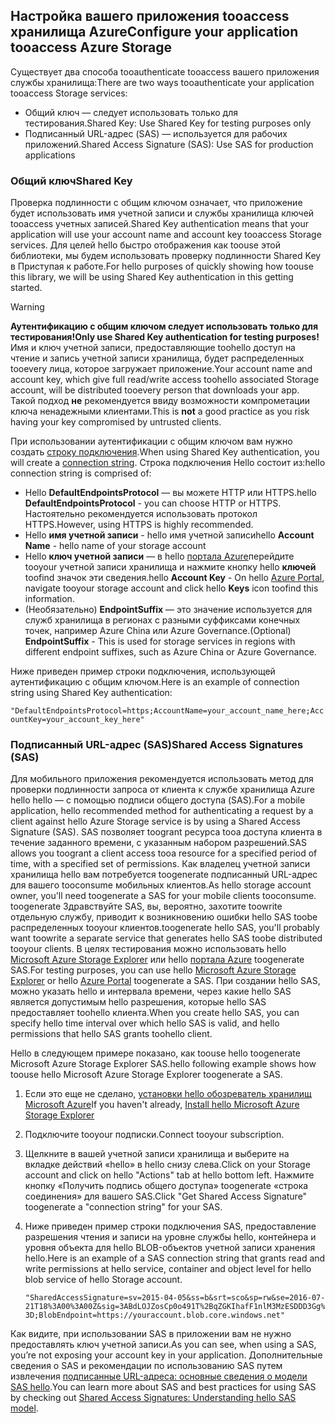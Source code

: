 ## <a name="configure-your-application-tooaccess-azure-storage"></a><span data-ttu-id="50ff4-101">Настройка вашего приложения tooaccess хранилища Azure</span><span class="sxs-lookup"><span data-stu-id="50ff4-101">Configure your application tooaccess Azure Storage</span></span>
<span data-ttu-id="50ff4-102">Существует два способа tooauthenticate tooaccess вашего приложения службы хранилища:</span><span class="sxs-lookup"><span data-stu-id="50ff4-102">There are two ways tooauthenticate your application tooaccess Storage services:</span></span>

* <span data-ttu-id="50ff4-103">Общий ключ — следует использовать только для тестирования.</span><span class="sxs-lookup"><span data-stu-id="50ff4-103">Shared Key: Use Shared Key for testing purposes only</span></span>
* <span data-ttu-id="50ff4-104">Подписанный URL-адрес (SAS) — используется для рабочих приложений.</span><span class="sxs-lookup"><span data-stu-id="50ff4-104">Shared Access Signature (SAS): Use SAS for production applications</span></span>

### <a name="shared-key"></a><span data-ttu-id="50ff4-105">Общий ключ</span><span class="sxs-lookup"><span data-stu-id="50ff4-105">Shared Key</span></span>
<span data-ttu-id="50ff4-106">Проверка подлинности с общим ключом означает, что приложение будет использовать имя учетной записи и службы хранилища ключей tooaccess учетных записей.</span><span class="sxs-lookup"><span data-stu-id="50ff4-106">Shared Key authentication means that your application will use your account name and account key tooaccess Storage services.</span></span> <span data-ttu-id="50ff4-107">Для целей hello быстро отображения как toouse этой библиотеки, мы будем использовать проверку подлинности Shared Key в Приступая к работе.</span><span class="sxs-lookup"><span data-stu-id="50ff4-107">For hello purposes of quickly showing how toouse this library, we will be using Shared Key authentication in this getting started.</span></span>

> [!WARNING] 
> <span data-ttu-id="50ff4-108">**Аутентификацию с общим ключом следует использовать только для тестирования!**</span><span class="sxs-lookup"><span data-stu-id="50ff4-108">**Only use Shared Key authentication for testing purposes!**</span></span> <span data-ttu-id="50ff4-109">Имя и ключ учетной записи, предоставляющие toohello доступ на чтение и запись учетной записи хранилища, будет распределенных tooevery лица, которое загружает приложение.</span><span class="sxs-lookup"><span data-stu-id="50ff4-109">Your account name and account key, which give full read/write access toohello associated Storage account, will be distributed tooevery person that downloads your app.</span></span> <span data-ttu-id="50ff4-110">Такой подход **не** рекомендуется ввиду возможности компрометации ключа ненадежными клиентами.</span><span class="sxs-lookup"><span data-stu-id="50ff4-110">This is **not** a good practice as you risk having your key compromised by untrusted clients.</span></span>
> 
> 

<span data-ttu-id="50ff4-111">При использовании аутентификации с общим ключом вам нужно создать [строку подключения](../articles/storage/common/storage-configure-connection-string.md).</span><span class="sxs-lookup"><span data-stu-id="50ff4-111">When using Shared Key authentication, you will create a [connection string](../articles/storage/common/storage-configure-connection-string.md).</span></span> <span data-ttu-id="50ff4-112">Строка подключения Hello состоит из:</span><span class="sxs-lookup"><span data-stu-id="50ff4-112">hello connection string is comprised of:</span></span>  

* <span data-ttu-id="50ff4-113">Hello **DefaultEndpointsProtocol** — вы можете HTTP или HTTPS.</span><span class="sxs-lookup"><span data-stu-id="50ff4-113">hello **DefaultEndpointsProtocol** - you can choose HTTP or HTTPS.</span></span> <span data-ttu-id="50ff4-114">Настоятельно рекомендуется использовать протокол HTTPS.</span><span class="sxs-lookup"><span data-stu-id="50ff4-114">However, using HTTPS is highly recommended.</span></span>
* <span data-ttu-id="50ff4-115">Hello **имя учетной записи** - hello имя учетной записи</span><span class="sxs-lookup"><span data-stu-id="50ff4-115">hello **Account Name** - hello name of your storage account</span></span>
* <span data-ttu-id="50ff4-116">Hello **ключ учетной записи** — в hello [портала Azure](https://portal.azure.com)перейдите tooyour учетной записи хранилища и нажмите кнопку hello **ключей** toofind значок эти сведения.</span><span class="sxs-lookup"><span data-stu-id="50ff4-116">hello **Account Key** - On hello [Azure Portal](https://portal.azure.com), navigate tooyour storage account and click hello **Keys** icon toofind this information.</span></span>
* <span data-ttu-id="50ff4-117">(Необязательно) **EndpointSuffix** — это значение используется для служб хранилища в регионах с разными суффиксами конечных точек, например Azure China или Azure Governance.</span><span class="sxs-lookup"><span data-stu-id="50ff4-117">(Optional) **EndpointSuffix** - This is used for storage services in regions with different endpoint suffixes, such as Azure China or Azure Governance.</span></span>

<span data-ttu-id="50ff4-118">Ниже приведен пример строки подключения, использующей аутентификацию с общим ключом.</span><span class="sxs-lookup"><span data-stu-id="50ff4-118">Here is an example of connection string using Shared Key authentication:</span></span>

`"DefaultEndpointsProtocol=https;AccountName=your_account_name_here;AccountKey=your_account_key_here"`

### <a name="shared-access-signatures-sas"></a><span data-ttu-id="50ff4-119">Подписанный URL-адрес (SAS)</span><span class="sxs-lookup"><span data-stu-id="50ff4-119">Shared Access Signatures (SAS)</span></span>
<span data-ttu-id="50ff4-120">Для мобильного приложения рекомендуется использовать метод для проверки подлинности запроса от клиента к службе хранилища Azure hello hello — с помощью подписи общего доступа (SAS).</span><span class="sxs-lookup"><span data-stu-id="50ff4-120">For a mobile application, hello recommended method for authenticating a request by a client against hello Azure Storage service is by using a Shared Access Signature (SAS).</span></span> <span data-ttu-id="50ff4-121">SAS позволяет toogrant ресурса tooa доступа клиента в течение заданного времени, с указанным набором разрешений.</span><span class="sxs-lookup"><span data-stu-id="50ff4-121">SAS allows you toogrant a client access tooa resource for a specified period of time, with a specified set of permissions.</span></span>
<span data-ttu-id="50ff4-122">Как владелец учетной записи хранилища hello вам потребуется toogenerate подписанный URL-адрес для вашего tooconsume мобильных клиентов.</span><span class="sxs-lookup"><span data-stu-id="50ff4-122">As hello storage account owner, you'll need toogenerate a SAS for your mobile clients tooconsume.</span></span> <span data-ttu-id="50ff4-123">toogenerate Здравствуйте SAS, вы, вероятно, захотите toowrite отдельную службу, приводит к возникновению ошибки hello SAS toobe распределенных tooyour клиентов.</span><span class="sxs-lookup"><span data-stu-id="50ff4-123">toogenerate hello SAS, you'll probably want toowrite a separate service that generates hello SAS toobe distributed tooyour clients.</span></span> <span data-ttu-id="50ff4-124">В целях тестирования можно использовать hello [Microsoft Azure Storage Explorer](http://storageexplorer.com) или hello [портала Azure](https://portal.azure.com) toogenerate SAS.</span><span class="sxs-lookup"><span data-stu-id="50ff4-124">For testing purposes, you can use hello [Microsoft Azure Storage Explorer](http://storageexplorer.com) or hello [Azure Portal](https://portal.azure.com) toogenerate a SAS.</span></span> <span data-ttu-id="50ff4-125">При создании hello SAS, можно указать hello и интервала времени, через какие hello SAS является допустимым hello разрешения, которые hello SAS предоставляет toohello клиента.</span><span class="sxs-lookup"><span data-stu-id="50ff4-125">When you create hello SAS, you can specify hello time interval over which hello SAS is valid, and hello permissions that hello SAS grants toohello client.</span></span>

<span data-ttu-id="50ff4-126">Hello в следующем примере показано, как toouse hello toogenerate Microsoft Azure Storage Explorer SAS.</span><span class="sxs-lookup"><span data-stu-id="50ff4-126">hello following example shows how toouse hello Microsoft Azure Storage Explorer toogenerate a SAS.</span></span>

1. <span data-ttu-id="50ff4-127">Если это еще не сделано, [установки hello обозреватель хранилищ Microsoft Azure](http://storageexplorer.com)</span><span class="sxs-lookup"><span data-stu-id="50ff4-127">If you haven't already, [Install hello Microsoft Azure Storage Explorer](http://storageexplorer.com)</span></span>
2. <span data-ttu-id="50ff4-128">Подключите tooyour подписки.</span><span class="sxs-lookup"><span data-stu-id="50ff4-128">Connect tooyour subscription.</span></span>
3. <span data-ttu-id="50ff4-129">Щелкните в вашей учетной записи хранилища и выберите на вкладке действий «hello» в hello снизу слева.</span><span class="sxs-lookup"><span data-stu-id="50ff4-129">Click on your Storage account and click on hello "Actions" tab at hello bottom left.</span></span> <span data-ttu-id="50ff4-130">Нажмите кнопку «Получить подпись общего доступа» toogenerate «строка соединения» для вашего SAS.</span><span class="sxs-lookup"><span data-stu-id="50ff4-130">Click "Get Shared Access Signature" toogenerate a "connection string" for your SAS.</span></span>
4. <span data-ttu-id="50ff4-131">Ниже приведен пример строки подключения SAS, предоставление разрешения чтения и записи на уровне службы hello, контейнера и уровня объекта для hello BLOB-объектов учетной записи хранения hello.</span><span class="sxs-lookup"><span data-stu-id="50ff4-131">Here is an example of a SAS connection string that grants read and write permissions at hello service, container and object level for hello blob service of hello Storage account.</span></span>
   
   `"SharedAccessSignature=sv=2015-04-05&ss=b&srt=sco&sp=rw&se=2016-07-21T18%3A00%3A00Z&sig=3ABdLOJZosCp0o491T%2BqZGKIhafF1nlM3MzESDDD3Gg%3D;BlobEndpoint=https://youraccount.blob.core.windows.net"`

<span data-ttu-id="50ff4-132">Как видите, при использовании SAS в приложении вам не нужно предоставлять ключ учетной записи.</span><span class="sxs-lookup"><span data-stu-id="50ff4-132">As you can see, when using a SAS, you’re not exposing your account key in your application.</span></span> <span data-ttu-id="50ff4-133">Дополнительные сведения о SAS и рекомендации по использованию SAS путем извлечения [подписанные URL-адреса: основные сведения о модели SAS hello](../articles/storage/common/storage-dotnet-shared-access-signature-part-1.md).</span><span class="sxs-lookup"><span data-stu-id="50ff4-133">You can learn more about SAS and best practices for using SAS by checking out [Shared Access Signatures: Understanding hello SAS model](../articles/storage/common/storage-dotnet-shared-access-signature-part-1.md).</span></span>

